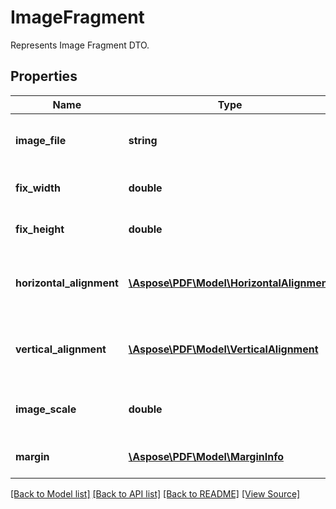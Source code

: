 ﻿# ImageFragment
Represents Image Fragment DTO.

## Properties
Name | Type | Description | Notes
------------ | ------------- | ------------- | -------------
**image_file** | **string** | Gets or sets full storage path of image. | 
**fix_width** | **double** | Gets or sets fix width of the image. | [optional]
**fix_height** | **double** | Gets or sets fix height of the image. | [optional]
**horizontal_alignment** | [**\Aspose\PDF\Model\HorizontalAlignment**](HorizontalAlignment.md) | Gets or sets horizontal alignment of the image. | [optional]
**vertical_alignment** | [**\Aspose\PDF\Model\VerticalAlignment**](VerticalAlignment.md) | Gets or sets vertical alignment of the image. | [optional]
**image_scale** | **double** | Gets or sets ImageScale of the image. | [optional]
**margin** | [**\Aspose\PDF\Model\MarginInfo**](MarginInfo.md) | Gets or sets Margin of the image. | [optional]

[[Back to Model list]](../README.md#documentation-for-models) [[Back to API list]](../README.md#documentation-for-api-endpoints) [[Back to README]](../README.md) [[View Source]](../src/Aspose/PDF/Model/ImageFragment.php)

